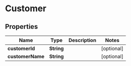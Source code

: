 

# Customer


## Properties

| Name | Type | Description | Notes |
|------------ | ------------- | ------------- | -------------|
|**customerId** | **String** |  |  [optional] |
|**customerName** | **String** |  |  [optional] |



